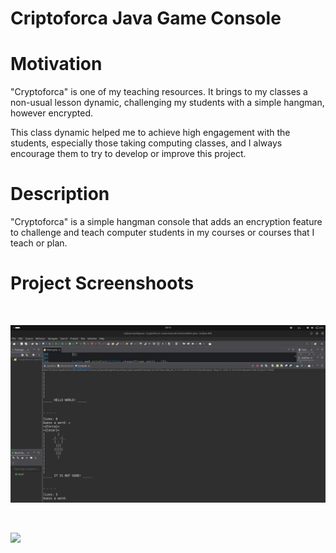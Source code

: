 # Criptoforca Java Game Console

# Motivation

"Cryptoforca" is one of my teaching resources. It brings to my classes a non-usual lesson dynamic, challenging my students with a simple hangman, however encrypted.

This class dynamic helped me to achieve high engagement with the students, especially those taking computing classes, and I always encourage them to try to develop or improve this project.

# Description

"Cryptoforca" is a simple hangman console that adds an encryption feature to challenge and teach computer students in my courses or courses that I teach or plan.

# Project Screenshoots
</br>

![](https://github.com/ljelectrar/assets/blob/main/projects%20screenshots/criptoforca-java-1.png)

</br>

![](https://github.com/ljelectrar/assets/blob/main/projects%20screenshots/criptoforca-2.png)
